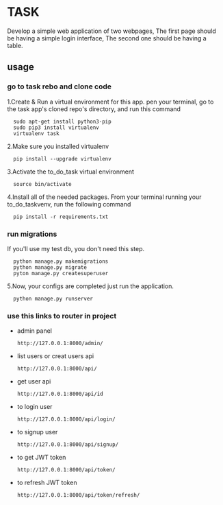 # TASK 

Develop a simple web application of two webpages, The first page should be having a simple login interface, The second one should be having a table.

## usage

### go to task rebo and clone code

1.Create & Run a virtual environment for this app.
      pen your terminal, go to the task app's cloned repo's directory, and run this command
      
      sudo apt-get install python3-pip
      sudo pip3 install virtualenv
      virtualenv task
      

2.Make sure you installed virtualenv

      pip install --upgrade virtualenv

3.Activate the to_do_task virtual environment

      source bin/activate

4.Install all of the needed packages.
      From your terminal running your to_do_taskvenv, run the following command
      
      pip install -r requirements.txt

### run migrations
If you'll use my test db, you don't need this step.

      python manage.py makemigrations
      python manage.py migrate
      pyton manage.py createsuperuser


5.Now, your configs are completed just run the application.

      python manage.py runserver


### use this links to router in project
* admin panel

      http://127.0.0.1:8000/admin/

* list users or creat users api

      http://127.0.0.1:8000/api/

* get user api

      http://127.0.0.1:8000/api/id

* to login user 

      http://127.0.0.1:8000/api/login/

* to signup user 

      http://127.0.0.1:8000/api/signup/

* to get JWT token

      http://127.0.0.1:8000/api/token/

* to refresh JWT token

      http://127.0.0.1:8000/api/token/refresh/

    
